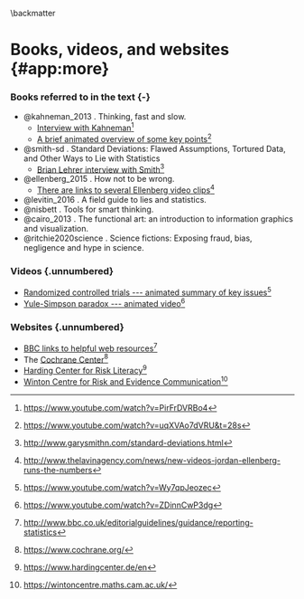 \backmatter

# Books, videos, and websites {#app:more}

### Books referred to in the text {-}

-   @kahneman_2013 . Thinking, fast and slow.
    -   [Interview with Kahneman](https://www.youtube.com/watch?v=PirFrDVRBo4 "Interview")[^11-toread-1]
    -   [A brief animated overview of some key points](https://www.youtube.com/watch?v=uqXVAo7dVRU&t=28s)[^11-toread-2]
-   @smith-sd . Standard Deviations: Flawed Assumptions, Tortured Data, and Other Ways to Lie with Statistics
    -   [Brian Lehrer interview with Smith](http://www.garysmithn.com/standard-deviations.html)[^11-toread-3]
-   @ellenberg_2015 . How not to be wrong.
    -   [There are links to several Ellenberg video clips](http://www.thelavinagency.com/news/new-videos-jordan-ellenberg-runs-the-numbers)[^11-toread-4]
-   @levitin_2016 . A field guide to lies and statistics.
-   @nisbett . Tools for smart thinking.
-   @cairo_2013 . The functional art: an introduction to information graphics and visualization.
-   @ritchie2020science . Science fictions: Exposing fraud, bias, negligence and hype in science.

[^11-toread-1]: <https://www.youtube.com/watch?v=PirFrDVRBo4>

[^11-toread-2]: <https://www.youtube.com/watch?v=uqXVAo7dVRU&t=28s>

[^11-toread-3]: <http://www.garysmithn.com/standard-deviations.html>

[^11-toread-4]: <http://www.thelavinagency.com/news/new-videos-jordan-ellenberg-runs-the-numbers>

### Videos {.unnumbered}

-   [Randomized controlled trials --- animated summary of key issues](https://www.youtube.com/watch?v=Wy7qpJeozec)[^11-toread-5]
-   [Yule-Simpson paradox --- animated video](https://www.youtube.com/watch?v=ZDinnCwP3dg)[^11-toread-6]

[^11-toread-5]: <https://www.youtube.com/watch?v=Wy7qpJeozec>

[^11-toread-6]: <https://www.youtube.com/watch?v=ZDinnCwP3dg>

### Websites {.unnumbered}

-   [BBC links to helpful web resources](http://www.bbc.co.uk/editorialguidelines/guidance/reporting-statistics)[^11-toread-7]
-   The [Cochrane Center](https://www.cochrane.org/)[^11-toread-8]
-   [Harding Center for Risk Literacy](https://www.hardingcenter.de/en)[^11-toread-9]
-   [Winton Centre for Risk and Evidence Communication](https://wintoncentre.maths.cam.ac.uk/)[^11-toread-10]

[^11-toread-7]: <http://www.bbc.co.uk/editorialguidelines/guidance/reporting-statistics>

[^11-toread-8]: <https://www.cochrane.org/>

[^11-toread-9]: <https://www.hardingcenter.de/en>

[^11-toread-10]: <https://wintoncentre.maths.cam.ac.uk/>
